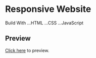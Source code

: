 # Responsive Website
Build With
...HTML
...CSS
...JavaScript

## Preview
<a href = "https://hashara-pilapitiya.github.io/Responsive-Website/">Click here</a> to preview.
